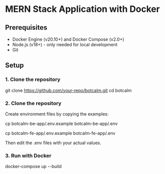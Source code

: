 # MERN Stack Application with Docker

## Prerequisites
- Docker Engine (v20.10+) and Docker Compose (v2.0+)
- Node.js (v18+) - only needed for local development
- Git

## Setup
### 1. Clone the repository

git clone https://github.com/your-repo/botcalm.git
cd botcalm

### 2. Clone the repository
Create environment files by copying the examples:

cp botcalm-be-app/.env.example botcalm-be-app/.env

cp botcalm-fe-app/.env.example botcalm-fe-app/.env

Then edit the .env files with your actual values.

### 3. Run with Docker
docker-compose up --build
